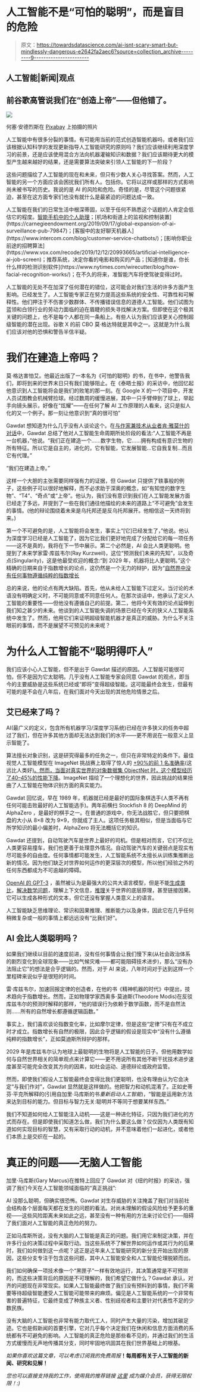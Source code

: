 # 人工智能不是“可怕的聪明”，而是盲目的危险

> 原文：<https://towardsdatascience.com/ai-isnt-scary-smart-but-mindlessly-dangerous-e2642fa2aec6?source=collection_archive---------9----------------------->

## 人工智能|新闻|观点

## 前谷歌高管说我们在“创造上帝”——但他错了。

![](img/efd19081d19d88c15fbf20f3a5c4e0a5.png)

何塞·安德烈斯在 [Pixabay](https://pixabay.com/es/) 上拍摄的照片

人工智能中有很多分裂的事情。有可能用当前的范式创造智能机器吗，或者我们应该根据认知科学的发现更新指导人工智能研究的原则吗？我们应该继续利用深度学习的前景，还是应该使用混合方法向机器灌输知识和数据？我们应该期待更大的模型产生越来越好的结果，还是需要算法突破来引领人工智能的下一阶段？

这些问题描绘了人工智能的现在和未来，但只有少数人关心寻找答案。然而，人工智能的另一个方面应该会困扰我们所有人。包括你。它将以这样或那样的方式影响尚未被书写的历史。我说的是 AI 的风险和危险。奇怪的是，尽管这个问题很紧迫，甚至在这方面专家们也没有就什么是最紧迫的问题达成一致。

人工智能在我们的日常生活中根深蒂固，以至于任何不熟悉这个话题的人肯定会低估它的程度。[智能手机中的个人助理](https://techresearchonline.com/blog/best-ai-assistant-of-2021/#What_is_an_AI_assistant?)；[机场和街道上的监视和控制装置](https://carnegieendowment.org/2019/09/17/global-expansion-of-ai-surveillance-pub-79847)；[客服中的友好聊天机器人](https://www.intercom.com/blog/customer-service-chatbots/)；[影响你职业前途的招聘算法](https://www.vox.com/recode/2019/12/12/20993665/artificial-intelligence-ai-job-screen)；推荐系统，决定你看的电影和购买的产品；[知道你是谁，你长什么样的检测识别软件](https://www.nytimes.com/wirecutter/blog/how-facial-recognition-works/)；在不久的将来，准智能汽车将使驾驶变得过时。

人工智能的无处不在加深了任何潜在的错位，这可能会对我们生活的许多方面产生影响。已经发生了。人工智能专家正在努力提高这些系统的安全性、可靠性和可解释性。他们押注于不伤害少数群体、不传播错误信息的道德人工智能。他们试图为蓝领和白领行业的劳动力面临的迫在眉睫的损失寻找解决方案。但即使在这个极其关键的问题上，也不是每个人都在同一条船上。有些人认为我们应该更关心控制超级智能的潜在出现。谷歌 X 的前 CBO 莫·格达特就是其中之一。这就是为什么我们应该对他的恐惧和警告半信半疑。

# 我们在建造上帝吗？

莫·格达害怕艾。他最近出版了一本名为《可怕的聪明》的书，在书中，他警告我们，即将到来的世界末日只有我们能够阻止。在《泰晤士报》的采访中，他回忆起他意识到人工智能将会是我们的败笔的那一刻。在 Google X 的一个项目中，开发人员试图教会机械臂捡球。经过数周的缓慢进展，其中一只手臂伸到了球上，举起手向镜头展示，好像在“炫耀”——在任何了解 AI 工作原理的人看来，这只是拟人化的又一个例子。那一刻让他意识到“真的很可怕”

Gawdat 想知道为什么几乎没有人谈论这个。在[与作家兼技术从业者肯·雅莫什的对话](https://youtu.be/cc6KgUifWRw)中，Gawdat 总结了他对人工智能生命周期所处阶段的看法:“人工智能不再是一台机器，”他说。“我们正在建造一个……数字生物，它……拥有构成有意识生物的所有特征。所以它是自主的，进化的，它有智能，它发展智能…它自我复制…而且它有代理。”

“我们在建造上帝。”

这样一个大胆的主张需要同样强有力的证据，但 Gawdat 只提供了轶事般的例子，这些例子可以很好地解释，而不必求助于深奥的概念，如“有知觉的数字生物”、“T4”、“奇点”或“上帝”。他认为，我们没有意识到我们在人工智能发展方面已经走了多远，并提到了一些在我们通往他描绘的未来的道路上“不可避免”会发生的事情。(他的辩论围绕着未来是乌托邦还是反乌托邦展开。他相信这一天终将到来。)

第一个不可避免的是，人工智能将会发生，事实上“[它]已经发生了，”他说。他认为深度学习已经是人工智能了，因为它比我们更好地完成了分配给它的每一项任务——这不是真的，我将在下一节中展示。第二个必然是，AI 会比人类更聪明。他提到了未来学家雷·库兹韦尔(Ray Kurzweil)，这位“预测我们未来的先知”，以及奇点(Singularity)，这是他最受欢迎的概念:“到 2029 年，机器将比人更聪明。”这个精确的日期来自于指数增长的论点，这仍然是一个无力的辩护，因为“[自然界中没有任何事物遵循纯粹的指数增长](https://web.archive.org/web/20121030072409/http://www.growth-dynamics.com/articles/Kurzweil.htm#:~:text=Nothing%20in%20nature%20follows%20a%20pure%20exponential)

总的来说，他的论点有两大缺陷。首先，他从未给人工智能下过定义。当讨论的术语没有明确定义时，不可能同意或不同意任何人。在那次谈话中，他承认了定义人工智能的重要性——但他没有遵循自己的前提。第二，他将今天有效的论点延伸到我们知之甚少的未来。他谈到的人工智能失调的场景已经在今天的狭义人工智能系统中发生了。然而，他用它们来证明超级智能机器才是真正的威胁。为什么不关注眼前的事情，而不是展望不可预见的未来呢？

# 为什么人工智能不“聪明得吓人”

我们应该小心人工智能，但不是出于 Gawdat 描述的原因。人工智能可能很可怕，但不是因为它太聪明。几乎没有人工智能专家会同意 Gawdat 的观点，即当今的主要威胁是这些系统已经或“即将”变得超级智能。这可能最终会发生，但最有可能的是不会在八年后，在我们面对今天出现的其他危险情景之后。

## 艾已经来了吗？

AI(最广义的定义，包含所有机器学习/深度学习系统)已经在许多狭义的任务中超过了我们，但在许多其他方面却无法达到我们的水平——更不用说在一般意义上显示智能了。

算法擅长对象识别，这是研究得最多的任务之一，但只在非常特定的条件下。最佳视觉人工智能模型在 ImageNet 挑战赛上取得了惊人的 [+90%的前 1 名准确率](https://paperswithcode.com/sota/image-classification-on-imagenet)(这远比人类好[)。然而，当面对真实世界的对象数据集 ObjectNet 时，这个模型经历了](https://arxiv.org/abs/1502.01852)[40–45%的性能下降](https://objectnet.dev/objectnet-a-large-scale-bias-controlled-dataset-for-pushing-the-limits-of-object-recognition-models.pdf)。ImageNet 描绘了一个理想化的世界，因此挑战的结果扭曲了人工智能在物体识别方面的真实能力。

Gawdat 回忆说，早在 1989 年，机器就已经是最好的国际象棋选手(人类不再有任何可能击败最好的人工智能选手)。两年前横扫 Stockfish 8 的 DeepMind 的 AlphaZero ，是最好的棋手之一。在普通的游戏中，你无法战胜它，但只要把棋盘的大小从 8×8 改为 9×9，你就成了主人。这项任务极其相似，但是当面临与它所学知识的最小偏差时，AlphaZero 将无法概括它的知识。

Gawdat 还提到，自动驾驶汽车是世界上最好的司机。但是相对而言，它们不仅比人类更容易撞车，我们也更善于处理意外情况。自动驾驶汽车的关键弱点是现实有尽可能多的自由度。任何事情都可能发生，人工智能系统不太擅长从训练集推断出新的情况。因为他们缺乏对世界如何运作的更深层次的模型，所以他们经验之外的任何东西都成为不可逾越的障碍。

[OpenAI 的 GPT-3](https://arxiv.org/abs/2005.14165) ，虽然被认为是最强大的公共大语言模型，但是不能[生成类比](https://medium.com/@melaniemitchell.me/follow-up-to-can-gpt-3-make-analogies-b202204bd292)，[解决数学问题](https://venturebeat.com/2021/03/09/researchers-find-that-large-language-models-struggle-with-math/)，理解上下文信息，[推理](https://www.technologyreview.com/2020/08/22/1007539/gpt3-openai-language-generator-artificial-intelligence-ai-opinion/#:~:text=many%20major%20issues%20with%20GPT-3%20were%20immediately%20evident%2C%20in%20every%20domain%20of%20reasoning%20and%20comprehension%20that%20we%20tested.)关于世界的底层原理，甚至链接因果。它可以生成各种形式的文本，但它还没有掌握人类意义上的语言。

人工智能缺乏思维理论、常识和因果推理、推断能力以及身体，因此它在几乎任何稍微复杂或一般的事情上都远远没有“比我们好”。

## AI 会比人类聪明吗？

如果我们继续以目前的速度前进，没有任何事情会让我们慢下来(从社会政治体系的剧烈变化到全球现象——比如气候灾难——都可能阻碍技术进步)，那么“没有办法阻止它”的想法是合乎逻辑的。然而，对于 AI 来说，八年时间对于达到这样一个里程碑来说似乎是很短的时间。

雷·库兹韦尔，加速回报定律的创造者，在他的书《精神机器的时代》中提出，技术趋向于指数增长。然而，正如物理学家西奥多·莫迪斯(Theodore Modis)在反驳库兹韦尔的预测时解释的那样，“他的错误行为依赖于数学函数，而不是自然法则……所有的自然增长都遵循逻辑函数。”

事实上，我们喜欢谈论指数变化率，比如摩尔定律，但是这些“定律”只有在不成立时才成立。指数增长有自然的极限，因此合乎逻辑的假设是现实中“没有什么遵循纯粹的指数增长”，正如莫迪斯所辩护的那样。

2029 年是库兹韦尔认为地球上最聪明的生物将是人工智能的日子。但他用数学如何与自然世界相关的简单观点来计算它——更不用说所有其他不断干扰技术进步速度甚至可能完全改变其方向的因素，如社会运动、道德辩论或政府监管。

然而，即使我们假设人工智能最终会变得比我们更聪明，也没有理由认为它会决定“与我们作对”，Gawdat 显然就是这样做的。他把智力和动机混淆了。正如史蒂芬·平克所解释的(引用自加里·马库斯的书*重新启动人工智能*)，“智能是运用新方法来达到目标的能力。但目标与智力无关:聪明并不等同于想要某样东西。”

我们不知道如何给人工智能注入动机——这是一种进化特征，只因为我们进化的方式而存在。但是即使我们知道怎么做，我们为什么要这么做？仅仅因为人类既有知道如何实现目标的智慧，又有采取行动的动机，并不意味着他们一起进化，或者他们本质上是交织在一起的。

# 真正的问题——无脑人工智能

加里·马库斯(Gary Marcus)在推特上回应了 Gawdat 对《纽约时报》的采访，强调了我们今天在人工智能领域面临的“真正挑战”:

AI 没那么聪明，但确实很恐怖。Gawdat 对生存威胁的关注掩盖了我们对当前社会结构各个层面每天都在发生的问题的看法。对尚未理解的假设风险给予更多的重视——这些风险距离未来如此之远，甚至没有一种有用的方法来讨论它们——阻碍了我们面对人工智能的真正危险的努力。

正如马库斯所说，没有大脑的人工智能是真正的问题。我们用它来制定决策，并在许多行业的决策过程中采取行动。当这些系统不了解世界如何运作或其行为的后果时，我们如何做到这一点呢？这正是近年来人工智能研究的新分支开始出现的原因，这些分支专注于包含这些问题，其中人工智能安全和人工智能伦理脱颖而出。

我们如何确保一项技术像一个“黑匣子”一样有效地运行，其决策通常是不可预测的，而这些决策背后的原因是不可理解的，我们希望它做什么？Gawdat 承认，对齐的问题现在非常现实。如果人工智能最终做了我们没有预料到的事情，我们不需要等待超级智能遭受人工智能可能带来的麻烦。偏见是人工智能系统的一个非常有害的普遍特征，它最终变成了种族主义者、性别歧视者和主要针对代表性不足的少数民族。

没有大脑的人工智能也非常有能力取代工人，同时产生大量的污染，增加其碳足迹。它也是假新闻的首要引擎，它对几乎每个决定我们在休闲和信息方面消费的系统都有不可避免的影响。人工智能的真正危险是那些看不见的，并通过我们的生活方式缓慢而无声地传播其分支，同时牢固地巩固其在我们世界基础上的根基。

*如果你喜欢这篇文章，可以考虑订阅我的免费周报*[](https://mindsoftomorrow.ck.page)**！每周都有关于人工智能的新闻、研究和见解！**

**您也可以直接支持我的工作，使用我的推荐链接* [*这里*](https://albertoromgar.medium.com/membership) *成为媒介会员，获得无限权限！:)**